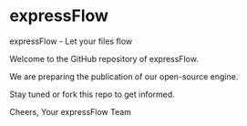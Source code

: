 expressFlow
===========

expressFlow - Let your files flow

Welcome to the GitHub repository of expressFlow.

We are preparing the publication of our open-source engine.

Stay tuned or fork this repo to get informed.

Cheers,
Your expressFlow Team